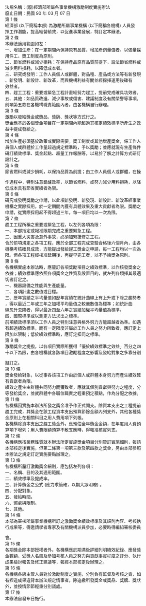 法規名稱：(廢)經濟部所屬各事業機構激勵制度實施辦法  
廢止日期：民國 90 年 03 月 07 日  
第 1 條  
經濟部 (以下簡稱本部) 為激勵所屬事業機構 (以下簡稱各機構) 人員發  
揮工作潛能，提高經營績效，以促進事業發展，特訂定本辦法。  
第 2 條  
本辦法適用範圍如左：  
一、增加生產：在一定期間內保持原有品質，增加產銷量值者。以儘量採  
用件工、獎工制度為原則。  
二、節省燃料或減少損耗：在保持產品原有品質前提下，設法節省燃料或  
減少用料損耗，以降低成本者。  
三、研究或發明：工作人員個人或群體，對品種、產品或方法等有新發現  
、新發明、新設計、新改革，而與機構利益有關並經採擇運用後確有  
效益者。  
四、趕工工程：重要或緊急工程計畫經努力趕工，提前完成確具功效者。  
五、其他：如品質改進、減少事故或傷害、建議制度及有關榮譽等事項。  
前項第五款在各機構職責範圍內者，由各機構自行辦理。  
第 3 條  
激勵以發給獎金或獎品、獎牌、獎狀等方式行之。  
獎金應基於各個獎金項目在一定期間內能超過其核定績效標準所產生之效  
益中提成發給之。  
第 4 條  
增加生產必須基於政策或實際需要。獎工制度或其他增產獎金，係工作人  
員個人或群體於工作量超過規定標準時，予以獎勵；並應就現有生產條件  
研訂績效標準、獎金起點、超量工作報酬等，以易於了解之計算方式研訂  
設計之。  
第 5 條  
節省燃料或減少損耗，以保持品質為前提；由工作人員個人或群體，在操  


作過程中，特別注意鍋爐效率，以節省燃料，或努力減少用料損耗，以降  
低成本具有節省實績者為限。  
第 6 條  
研究或發明獎勵之申請，以此項新發明、新發現、新設計、新改革經事業  
機構之實際採用，於一定期間內獲有具體效果及重大貢獻者為限。獎勵之  
申請，從實際採用起不得超過三年，每一項目均以一次為限。  
第 7 條  
趕工工程所稱之重要或緊急工程，以左列各項為限：  
一、本部指定或報准限期完成之重要緊急工程。  
二、因重大災害及意外事故，必須加緊搶修之工程。  
合於前項規定之各項工程，應於全部工程完成查驗合格後六個月內，由各  
機構考核確具成效，方能提出發給趕工獎金之申請，每一工程均以一次為  
限。但各項工程經核准延期後，再提早完工者，以不予給獎為原則。  
第 8 條  
各機構實施本辦法時，應釐訂各項獎勵項目之績效標準，以作核發獎金之  
依據；績效標準應依照各項獎金之性質及設置目的，就左列各類擇其最適  
切者訂定之。  
一、機器設備之性能與生產能量。  
二、各項計畫之數值或目標。  
三、歷年實績之平均量值如歷年實績在統計曲線上有上升或下降之趨勢者  
，得以最近二年或三年之加權平均量值之較嚴數值為標準；如統計曲  
線忽升忽降者，得以最近四至六年之實績加權平均量值為標準。  
四、國際標準或以測定方法求出之標準。  
前項績效標準須以工作人員之特別注意與格外努力方能超越者為準。如遇  
有超過績效標準，而有一定限度非屬於工作人員之努力所致者，應訂定上  
限加以限制；低於績效標準時，應訂定扣罰之標準。  
第 9 條  
激勵獎金之提撥，以各項目實際所獲得「優於績效標準之效益」百分之四  
十以下為限，由各機構就各該項目激勵程度之影響及發給對象之多寡分別  


擬訂之。  
第 10 條  
獎金發給對象，以從事各該項工作由於個人或群體本身努力而產生績效確  
有貢獻者為限。  
績效之產生由群體共同努力而獲致者，應就其個別貢獻與努力之程度，分  
等發給獎金，並就群體中各職位職責之輕重預定積點，作為分配之依據。  
第 11 條  
各機構因實施本辦法所發之獎金准予作正式開支。除資本支出之工程提前  
趕工完成，其獎金在該工程資本支出預算節餘金額內列支外，其他各種獎  
金原則上在相關科目之用人費用項下列帳。  
各機構除資本支出之趕工獎金外，應預估全年獎金金額，在年度用人費預  
算項下增列；用人費限額預算不敷支應時，得報准核實列支。  
第 12 條  
各機構應按業務性質就本辦法所定實施獎金項目分別釐訂實施細則，報請  
本部核定後實施。但第二條第一項第三款及第四款之獎金，另由本部參照  
本辦法之規定訂定實施要點辦理之。  
第 13 條  
各機構所釐訂激勵獎金細則，應包括左列各項：  
一、名稱、目的及其適用範圍。  
二、績效標準及提成率。  
三、計算獎金之公式 (應力求簡確，以期大眾明瞭) 。  
四、分配對象。  
五、發給時間。  
六、懲處與限制。  
七、其他。  
第 14 條  
本部為審核所屬事業機構所訂之激勵獎金績效標準及其細則內容、考核執  
行成果等，得邀請學者專家及有關機構派員參加，必要時得編組審核委員  


會。  
第 15 條  
各期獎金除本部授權者外，各機構應於期滿後詳細列明績效紀錄、應發獎  
金數額、受獎人名冊及參加考核人員之努力與貢獻事實程度之評分、執行  
成果檢討報告及修正建議等，報經本部核定後辦理之。  
第 16 條  
各機構各級主管人員對於激勵制度之實施，分別負有監督及考核之責，如  
有捏造成果違背本辦法規定情事者，除追繳所發獎金或獎品、獎牌、獎狀  
外，並按情節節輕重分別議處。  
第 17 條  
本辦法自發布日施行。  


